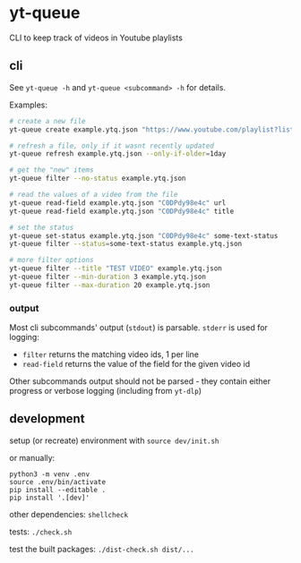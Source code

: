 # yt-queue
CLI to keep track of videos in Youtube playlists

## cli

See `yt-queue -h` and `yt-queue <subcommand> -h` for details.

Examples:

```sh
# create a new file
yt-queue create example.ytq.json "https://www.youtube.com/playlist?list=PL0pg4HdU1lNMtRzycn3wbKyfQO5vQZja9"

# refresh a file, only if it wasnt recently updated
yt-queue refresh example.ytq.json --only-if-older=1day

# get the "new" items
yt-queue filter --no-status example.ytq.json

# read the values of a video from the file
yt-queue read-field example.ytq.json "C0DPdy98e4c" url
yt-queue read-field example.ytq.json "C0DPdy98e4c" title

# set the status
yt-queue set-status example.ytq.json "C0DPdy98e4c" some-text-status
yt-queue filter --status=some-text-status example.ytq.json

# more filter options
yt-queue filter --title "TEST VIDEO" example.ytq.json
yt-queue filter --min-duration 3 example.ytq.json
yt-queue filter --max-duration 20 example.ytq.json
```

### output

Most cli subcommands' output (`stdout`) is parsable. `stderr` is used for logging:

- `filter` returns the matching video ids, 1 per line
- `read-field` returns the value of the field for the given video id

Other subcommands output should not be parsed - they contain either progress or verbose logging (including
from `yt-dlp`)

## development

setup (or recreate) environment with `source dev/init.sh`

or manually:

```shell
python3 -m venv .env
source .env/bin/activate
pip install --editable .
pip install '.[dev]'
```

other dependencies: `shellcheck`

tests: `./check.sh`

test the built packages: `./dist-check.sh dist/...`
